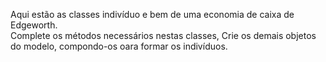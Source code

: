 Aqui estão as classes indivíduo e bem de uma economia de caixa de Edgeworth.  
Complete os métodos necessários nestas classes,
Crie os demais objetos do modelo, compondo-os oara formar os indivíduos.
